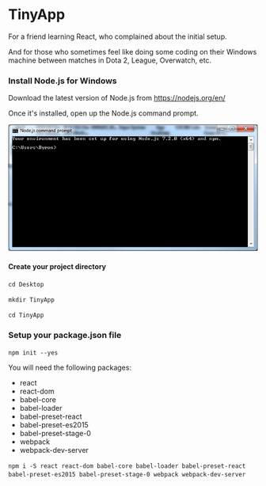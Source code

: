 # TinyApp
For a friend learning React, who complained about the initial setup.

And for those who sometimes feel like doing some coding on their Windows machine
between matches in Dota 2, League, Overwatch, etc.

### Install Node.js for Windows
Download the latest version of Node.js from https://nodejs.org/en/

Once it's installed, open up the Node.js command prompt.

![alt text](images/node_command_prompt.PNG)

#### Create your project directory
`cd Desktop`

`mkdir TinyApp`

`cd TinyApp`

### Setup your package.json file
`npm init --yes`

You will need the following packages:
* react
* react-dom
* babel-core
* babel-loader
* babel-preset-react
* babel-preset-es2015
* babel-preset-stage-0
* webpack
* webpack-dev-server

`npm i -S react react-dom babel-core babel-loader babel-preset-react babel-preset-es2015 babel-preset-stage-0 webpack webpack-dev-server`
